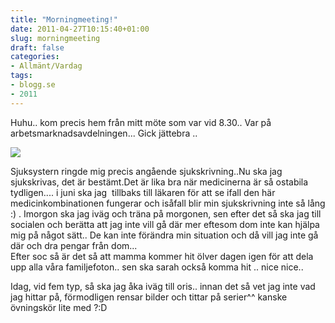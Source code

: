 ```yaml
---
title: "Morningmeeting!"
date: 2011-04-27T10:15:40+01:00
slug: morningmeeting
draft: false
categories:
- Allmänt/Vardag
tags:
- blogg.se
- 2011
---
```

Huhu.. kom precis hem från mitt möte som var vid 8.30.. Var på arbetsmarknadsavdelningen... Gick jättebra ..  
  
![](/assets/images/blogg.se/dsc01902_145166848.jpg)  
  
Sjuksystern ringde mig precis angående sjukskrivning..Nu ska jag sjukskrivas, det är bestämt.Det är lika bra när medicinerna är så ostabila tydligen.... i juni ska jag  tillbaks till läkaren för att se ifall den här medicinkombinationen fungerar och isåfall blir min sjukskrivning inte så lång :) . Imorgon ska jag iväg och träna på morgonen, sen efter det så ska jag till socialen och berätta att jag inte vill gå där mer eftesom dom inte kan hjälpa mig på något sätt.. De kan inte förändra min situation och då vill jag inte gå där och dra pengar från dom...  
Efter soc så är det så att mamma kommer hit ölver dagen igen för att dela upp alla våra familjefoton.. sen ska sarah också komma hit .. nice nice..  
  
  
Idag, vid fem typ, så ska jag åka iväg till oris.. innan det så vet jag inte vad jag hittar på, förmodligen rensar bilder och tittar på serier^^ kanske övningskör lite med ?:D